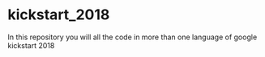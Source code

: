 # kickstart_2018
In this repository you will all the code in more than one language of google kickstart 2018
